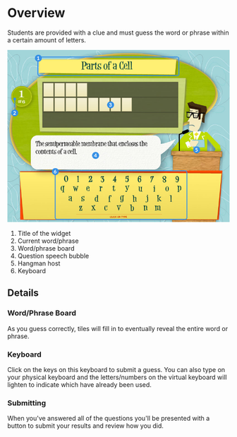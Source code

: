 # Overview

Students are provided with a clue and must guess the word or phrase within a certain amount of letters.

![hangman screen](assets/widget_guides_hangman.jpg "hangman screen")

1. Title of the widget
2. Current word/phrase
3. Word/phrase board
4. Question speech bubble
5. Hangman host
6. Keyboard

## Details

### Word/Phrase Board

As you guess correctly, tiles will fill in to eventually reveal the entire word or phrase.

### Keyboard

Click on the keys on this keyboard to submit a guess. You can also type on your physical keyboard and the letters/numbers on the virtual keyboard will lighten to indicate which have already been used.

### Submitting

When you've answered all of the questions you'll be presented with a button to submit your results and review how you did.